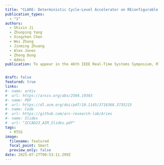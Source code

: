 ```yaml
---
title: "CLARE: Deterministic Cycle-Level Accelerator on REconfigurable platforms in DNN-Enabled Real-Time Safety-Critical Systems(🔥📣New Paper & Project🔥📣! )"
publication_types:
  - "1"
authors:
  - Shixin Ji 
  - Zhuoping Yang
  - Xingzhen Chen
  - Wei Zhang
  - Jinming Zhuang
  - Alex Jones
  - Zheng Dong
  - Admin
publication: To appear in the 46th IEEE Real-Time Systems Symposium, RTSS 2025, December 2–5, 2025, Boston, MA, USA. Full Paper Accepted!  


draft: false
featured: true
links:
#- name: arXiv
#  url: https://arxiv.org/abs/2504.19365
#- name: PDF
#  url: https://dl.acm.org/doi/pdf/10.1145/3716368.3735215 
#- name: Code
#  url: https://github.com/arc-research-lab/Aries
#- name: Slides
#  url: "ICCAD23_AIM_Slides.pdf"
tags:
  - RTSS 
image:
  filename: featured
  focal_point: Smart
  preview_only: false
date: 2025-07-27T00:53:11.299Z
---
```

